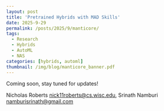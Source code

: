 ```yaml
---
layout: post
title: 'Pretrained Hybrids with MAD Skills'
date: 2025-9-29
permalink: /posts/2025/9/manticore/
tags:
  - Research
  - Hybrids
  - AutoML
  - NAS
categories: [hybrids, automl]
thumbnail: /img/blog/manticore_banner.pdf
---
```


Coming soon, stay tuned for updates! 

Nicholas Roberts [nick11roberts@cs.wisc.edu](mailto:nick11roberts@cs.wisc.edu]), Srinath Namburi [namburisrinath@gmail.com](mailto:namburisrinath@gmail.com)